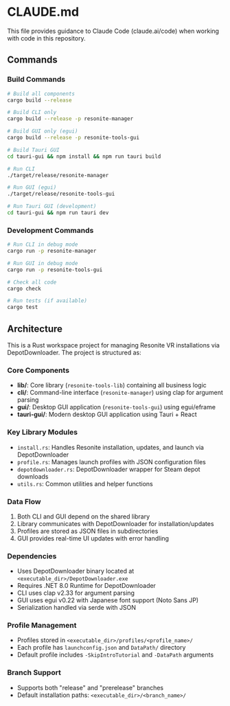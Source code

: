 # CLAUDE.md

This file provides guidance to Claude Code (claude.ai/code) when working with code in this repository.

## Commands

### Build Commands
```bash
# Build all components
cargo build --release

# Build CLI only
cargo build --release -p resonite-manager

# Build GUI only (egui)
cargo build --release -p resonite-tools-gui

# Build Tauri GUI
cd tauri-gui && npm install && npm run tauri build

# Run CLI
./target/release/resonite-manager

# Run GUI (egui)
./target/release/resonite-tools-gui

# Run Tauri GUI (development)
cd tauri-gui && npm run tauri dev
```

### Development Commands
```bash
# Run CLI in debug mode
cargo run -p resonite-manager

# Run GUI in debug mode
cargo run -p resonite-tools-gui

# Check all code
cargo check

# Run tests (if available)
cargo test
```

## Architecture

This is a Rust workspace project for managing Resonite VR installations via DepotDownloader. The project is structured as:

### Core Components
- **lib/**: Core library (`resonite-tools-lib`) containing all business logic
- **cli/**: Command-line interface (`resonite-manager`) using clap for argument parsing
- **gui/**: Desktop GUI application (`resonite-tools-gui`) using egui/eframe
- **tauri-gui/**: Modern desktop GUI application using Tauri + React

### Key Library Modules
- `install.rs`: Handles Resonite installation, updates, and launch via DepotDownloader
- `profile.rs`: Manages launch profiles with JSON configuration files
- `depotdownloader.rs`: DepotDownloader wrapper for Steam depot downloads
- `utils.rs`: Common utilities and helper functions

### Data Flow
1. Both CLI and GUI depend on the shared library
2. Library communicates with DepotDownloader for installation/updates
3. Profiles are stored as JSON files in subdirectories
4. GUI provides real-time UI updates with error handling

### Dependencies
- Uses DepotDownloader binary located at `<executable_dir>/DepotDownloader.exe`
- Requires .NET 8.0 Runtime for DepotDownloader
- CLI uses clap v2.33 for argument parsing
- GUI uses egui v0.22 with Japanese font support (Noto Sans JP)
- Serialization handled via serde with JSON

### Profile Management
- Profiles stored in `<executable_dir>/profiles/<profile_name>/`
- Each profile has `launchconfig.json` and `DataPath/` directory
- Default profile includes `-SkipIntroTutorial` and `-DataPath` arguments

### Branch Support
- Supports both "release" and "prerelease" branches
- Default installation paths: `<executable_dir>/<branch_name>/`